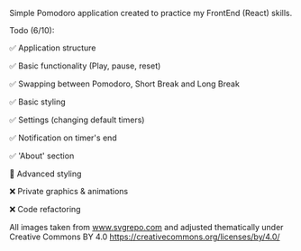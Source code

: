 Simple Pomodoro application created to practice my FrontEnd (React) skills.

Todo (6/10):

✅ Application structure

✅ Basic functionality (Play, pause, reset)

✅ Swapping between Pomodoro, Short Break and Long Break

✅ Basic styling

✅ Settings (changing default timers)

✅ Notification on timer's end

✅ 'About' section

🚧 Advanced styling

❌ Private graphics & animations

❌ Code refactoring

All images taken from www.svgrepo.com and adjusted thematically under Creative Commons BY 4.0
https://creativecommons.org/licenses/by/4.0/
